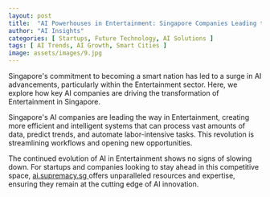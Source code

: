 ```yaml
---
layout: post
title:  "AI Powerhouses in Entertainment: Singapore Companies Leading the Charge"
author: "AI Insights"
categories: [ Startups, Future Technology, AI Solutions ]
tags: [ AI Trends, AI Growth, Smart Cities ]
image: assets/images/9.jpg
---
```


Singapore's commitment to becoming a smart nation has led to a surge in AI advancements, particularly within the Entertainment sector. Here, we explore how key AI companies are driving the transformation of Entertainment in Singapore.

Singapore's AI companies are leading the way in Entertainment, creating more efficient and intelligent systems that can process vast amounts of data, predict trends, and automate labor-intensive tasks. This revolution is streamlining workflows and opening new opportunities.

The continued evolution of AI in Entertainment shows no signs of slowing down. For startups and companies looking to stay ahead in this competitive space, <a href="https://ai.supremacy.sg" target="_blank"> ai.supremacy.sg </a> offers unparalleled resources and expertise, ensuring they remain at the cutting edge of AI innovation.
